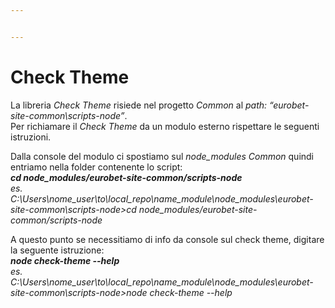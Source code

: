 ```yaml
---


---
```


<h1 id="check-theme">Check Theme</h1>
<p>La libreria <em>Check Theme</em> risiede nel progetto <em>Common</em> al <em>path: “eurobet-site-common\scripts-node”</em>.<br>
Per richiamare il <em>Check Theme</em> da un modulo esterno rispettare le seguenti istruzioni.</p>
<p>Dalla console del modulo ci spostiamo sul <em>node_modules Common</em> quindi entriamo nella folder contenente lo script:<br>
<em><strong>cd node_modules/eurobet-site-common/scripts-node</strong></em><br>
<em>es.<br>
C:\Users\nome_user\to\local_repo\name_module\node_modules\eurobet-site-common\scripts-node&gt;cd node_modules/eurobet-site-common/scripts-node</em></p>
<p>A questo punto se necessitiamo di info da console sul check theme, digitare la seguente istruzione:<br>
<em><strong>node check-theme --help</strong></em><br>
<em>es.<br>
C:\Users\nome_user\to\local_repo\name_module\node_modules\eurobet-site-common\scripts-node&gt;node check-theme --help</em></p>
<pre><code></code></pre>

